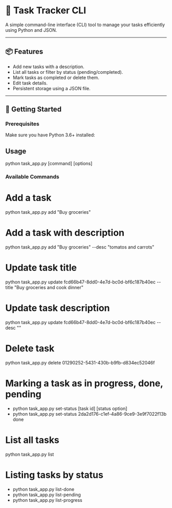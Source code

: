 # 📝 Task Tracker CLI

A simple command-line interface (CLI) tool to manage your tasks efficiently using Python and JSON.

---

## 📦 Features

- Add new tasks with a description.
- List all tasks or filter by status (pending/completed).
- Mark tasks as completed or delete them.
- Edit task details.
- Persistent storage using a JSON file.

---

## 🚀 Getting Started

### Prerequisites

Make sure you have Python 3.6+ installed:

## Usage
python task_app.py [command] [options]

### Available Commands
# Add a task
python task_app.py add "Buy groceries"
# Add a task with description
python task_app.py add "Buy groceries" --desc  "tomatos and carrots"

# Update task title
python task_app.py update fcd66b47-8dd0-4e7d-bc0d-bf6c187b40ec --title "Buy groceries and cook dinner"

# Update task description
python task_app.py update fcd66b47-8dd0-4e7d-bc0d-bf6c187b40ec --desc ""

# Delete task
python task_app.py delete 01290252-5431-430b-b9fb-d834ec52046f

# Marking a task as in progress, done, pending
- python task_app.py set-status [task id] [status option]
- python task_app.py set-status 2da2d176-c1ef-4a86-9ce9-3e9f7022f13b done

# List all tasks
python task_app.py list

# Listing tasks by status
- python task_app.py list-done
- python task_app.py list-pending
- python task_app.py list-progress



